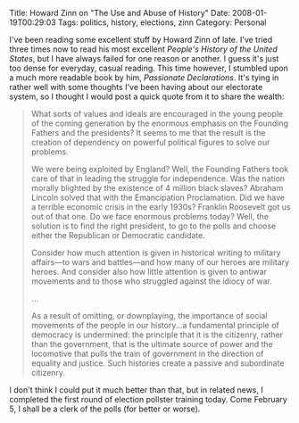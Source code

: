 Title: Howard Zinn on "The Use and Abuse of History"
Date: 2008-01-19T00:29:03
Tags: politics, history, elections, zinn
Category: Personal


I've been reading some excellent stuff by Howard Zinn of late. I've tried three times now to read his most excellent <i>People's History of the United States</i>, but I have always failed for one reason or another. I guess it's just too dense for everyday, casual reading. This time however, I stumbled upon a much more readable book by him, <i>Passionate Declarations</i>. It's tying in rather well with some thoughts I've been having about our electorate system, so I thought I would post a quick quote from it to share the wealth:<blockquote>What sorts of values and ideals are encouraged in the young people of the coming generation by the enormous emphasis on the Founding Fathers and the presidents? It seems to me that the result is the creation of dependency on powerful political figures to solve our problems. 

We were being exploited by England? Well, the Founding Fathers took care of that in leading the struggle for independence. Was the nation morally blighted by the existence of 4 million black slaves? Abraham Lincoln solved that with the Emancipation Proclamation. Did we have a terrible economic crisis in the early 1930s? Franklin Roosevelt got us out of that one. Do we face enormous problems today? Well, the solution is to find the right president, to go to the polls and choose either the Republican or Democratic candidate. 

Consider how much attention is given in historical writing to military affairs&mdash;to wars and battles&mdash;and how many of our heroes are military heroes. And consider also how little attention is given to antiwar movements and to those who struggled against the idiocy of war.

...

As a result of omitting, or downplaying, the importance of social movements of the people in our history...a fundamental principle of democracy is undermined: the principle that it is the citizenry, rather than the government, that is the ultimate source of power and the locomotive that pulls the train of government in the direction of equality and justice. Such histories create a passive and subordinate citizenry. 
</blockquote>I don't think I could put it much better than that, but in related news, I completed the first round of election pollster training today. Come February 5, I shall be a clerk of the polls (for better or worse).
